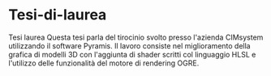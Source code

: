 # Tesi-di-laurea
Tesi laurea
Questa tesi parla del tirocinio svolto presso l'azienda CIMsystem utilizzando il software Pyramis. Il lavoro consiste nel miglioramento della grafica di modelli 3D con l'aggiunta di shader scritti col linguaggio HLSL e l'utilizzo delle funzionalità del motore di rendering OGRE.
